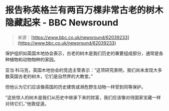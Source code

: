 <!--yml

类别：未分类

日期：2024-05-27 14:40:38

-->

# 报告称英格兰有两百万棵非常古老的树木隐藏起来 - BBC Newsround

> 来源：[https://www.bbc.co.uk/newsround/62039233](https://www.bbc.co.uk/newsround/62039233)

保护组织如英国木地协会表示，古老的树木是我们历史的重要组成部分，通常是各种植物和动物物种的家园。

亚当·科马克，英国木地协会的竞选主管表示：“这项研究表明，我们尚未发现大多数英国古老的树木，它们是自然界的大教堂。”

但他认为它们应该像英国的历史建筑或濒危野生动物一样受到同等保护。

“这些惊人的树木是我们从历史中继承下来的财富，我们应该像对待国家宝藏一样对待它们，”他敦促道。
